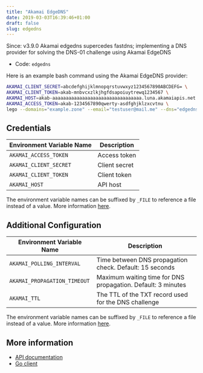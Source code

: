 ```yaml
---
title: "Akamai EdgeDNS"
date: 2019-03-03T16:39:46+01:00
draft: false
slug: edgedns
---
```


<!-- THIS DOCUMENTATION IS AUTO-GENERATED. PLEASE DO NOT EDIT. -->
<!-- providers/dns/edgedns/edgedns.toml -->
<!-- THIS DOCUMENTATION IS AUTO-GENERATED. PLEASE DO NOT EDIT. -->

Since: v3.9.0
Akamai edgedns supercedes fastdns; implementing a DNS provider for solving the DNS-01 challenge using Akamai EdgeDNS



<!--more-->

- Code: `edgedns`

Here is an example bash command using the Akamai EdgeDNS provider:

```bash
AKAMAI_CLIENT_SECRET=abcdefghijklmnopqrstuvwxyz1234567890ABCDEFG= \
AKAMAI_CLIENT_TOKEN=akab-mnbvcxzlkjhgfdsapoiuytrewq1234567 \
AKAMAI_HOST=akab-aaaaaaaaaaaaaaaaaaaaaaaaaaaaaaaaa.luna.akamaiapis.net \
AKAMAI_ACCESS_TOKEN=akab-1234567890qwerty-asdfghjklzxcvtnu \
lego --domains="example.zone" --email="testuser@mail.me" --dns="edgedns" -a run
```




## Credentials

| Environment Variable Name | Description |
|-----------------------|-------------|
| `AKAMAI_ACCESS_TOKEN` | Access token |
| `AKAMAI_CLIENT_SECRET` | Client secret |
| `AKAMAI_CLIENT_TOKEN` | Client token |
| `AKAMAI_HOST` | API host |

The environment variable names can be suffixed by `_FILE` to reference a file instead of a value.
More information [here](/lego/dns/#configuration-and-credentials).


## Additional Configuration

| Environment Variable Name | Description |
|--------------------------------|-------------|
| `AKAMAI_POLLING_INTERVAL` | Time between DNS propagation check. Default: 15 seconds |
| `AKAMAI_PROPAGATION_TIMEOUT` | Maximum waiting time for DNS propagation. Default: 3 minutes |
| `AKAMAI_TTL` | The TTL of the TXT record used for the DNS challenge |

The environment variable names can be suffixed by `_FILE` to reference a file instead of a value.
More information [here](/lego/dns/#configuration-and-credentials).




## More information

- [API documentation](https://developer.akamai.com/api/cloud_security/edge_dns_zone_management/v2.html)
- [Go client](https://github.com/akamai/AkamaiOPEN-edgegrid-golang)

<!-- THIS DOCUMENTATION IS AUTO-GENERATED. PLEASE DO NOT EDIT. -->
<!-- providers/dns/edgedns/edgedns.toml -->
<!-- THIS DOCUMENTATION IS AUTO-GENERATED. PLEASE DO NOT EDIT. -->
